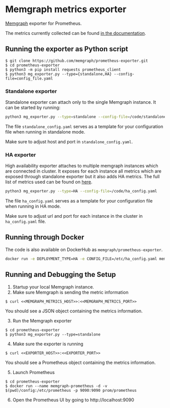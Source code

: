 # Memgraph metrics exporter

[Memgraph](https://github.com/memgraph/memgraph) exporter for Prometheus.

The metrics currently collected can be found [in the documentation](https://memgraph.com/docs/configuration/monitoring-server#monitoring-via-http-server-enterprise).

## Running the exporter as Python script

```shell
$ git clone https://github.com/memgraph/prometheus-exporter.git
$ cd prometheus-exporter
$ python3 -m pip install requests prometheus_client
$ python3 mg_exporter.py --type={standalone,HA} --config-file=config_file.yaml
```

### Standalone exporter

Standalone exporter can attach only to the single Memgraph instance. It can be started by running:

```bash
python3 mg_exporter.py --type=standalone --config-file=/code/standalone_config.yaml
```
The file `standalone_config.yaml` serves as a template for your configuration file when running in standalone mode.

Make sure to adjust host and port in `standalone_config.yaml`.


### HA exporter

High availability exporter attaches to multiple memgraph instances which are connected in cluster. It exposes for each instance all metrics
which are exposed through standalone exporter but it also adds HA metrics. The full list of metrics used can be found on [here](https://memgraph.com/docs/database-management/monitoring#ha-metrics).

```bash
python3 mg_exporter.py --type=HA --config-file=/code/ha_config.yaml
```

The file `ha_config.yaml` serves as a template for your configuration file when running in HA mode.

Make sure to adjust url and port for each instance in the cluster in `ha_config.yaml` file.

## Running through Docker

The code is also available on DockerHub as `memgraph/prometheus-exporter`.

```bash
docker run -e DEPLOYMENT_TYPE=HA -e CONFIG_FILE=/etc/ha_config.yaml memgraph/prometheus-exporter
```

## Running and Debugging the Setup

1. Startup your local Memgraph instance.
2. Make sure Memgraph is sending the metric information
```shell
$ curl <<MEMGRAPH_METRICS_HOST>>:<<MEMGRAPH_METRICS_PORT>>
```
You should see a JSON object containing the metrics information.

3. Run the Memgraph exporter
```shell
$ cd prometheus-exporter
$ python3 mg_exporter.py --type=standalone
```
4. Make sure the exporter is running
```shell
$ curl <<EXPORTER_HOST>>:<<EXPORTER_PORT>>
```
You should see a Prometheus object containing the metrics information.

5. Launch Prometheus
```shell
$ cd prometheus-exporter
$ docker run --name memgraph-prometheus -d -v $(pwd)/config:/etc/prometheus -p 9090:9090 prom/prometheus
```
6. Open the Prometheus UI by going to http://localhost:9090
